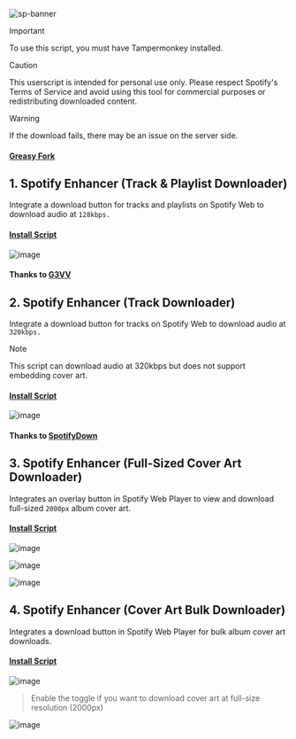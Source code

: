 ![sp-banner](https://github.com/user-attachments/assets/f2230ad6-6c6f-4d93-bcd2-d2c8413967e0)

> [!IMPORTANT]
> To use this script, you must have Tampermonkey installed.

> [!CAUTION]
> This userscript is intended for personal use only. Please respect Spotify's Terms of Service and avoid using this tool for commercial purposes or redistributing downloaded content.

> [!WARNING]
> If the download fails, there may be an issue on the server side.

#### [Greasy Fork](https://greasyfork.org/en/users/1382928-exyezed)

## 1. Spotify Enhancer (Track & Playlist Downloader)

Integrate a download button for tracks and playlists on Spotify Web to download audio at `128kbps.`

#### [Install Script](https://update.greasyfork.org/scripts/514271/Spotify%20Enhancer%20%28Track%20%20Playlist%20Downloader%29.user.js)

![image](https://github.com/user-attachments/assets/31474971-2e0e-4d01-910d-5974f4238091)

#### Thanks to [G3VV](https://github.com/G3VV/Yank)

## 2. Spotify Enhancer (Track Downloader)

Integrate a download button for tracks on Spotify Web to download audio at `320kbps.`

> [!NOTE]
> This script can download audio at 320kbps but does not support embedding cover art.

#### [Install Script](https://update.greasyfork.org/scripts/514322/Spotify%20Enhancer%20%28Track%20Downloader%29.user.js)

![image](https://github.com/user-attachments/assets/bcf1f087-5b18-4ff6-af5e-784368e70581)

#### Thanks to [SpotifyDown](https://spotifydown.com)

## 3. Spotify Enhancer (Full-Sized Cover Art Downloader)

Integrates an overlay button in Spotify Web Player to view and download full-sized `2000px` album cover art.

#### [Install Script](https://update.greasyfork.org/scripts/514396/Spotify%20Enhancer%20%28Full-Sized%20Cover%20Art%20Downloader%29.user.js)

![image](https://github.com/user-attachments/assets/2904cd67-66a6-40b5-988c-99b412381c5f)

![image](https://github.com/user-attachments/assets/1e1a1650-2fcd-4ec8-aa1f-00efcde424c1)

![image](https://github.com/user-attachments/assets/83d384a6-84b5-47b1-ba71-55efc377b5f1)

## 4. Spotify Enhancer (Cover Art Bulk Downloader)

Integrates a download button in Spotify Web Player for bulk album cover art downloads.

#### [Install Script](https://update.greasyfork.org/scripts/514421/Spotify%20Enhancer%20%28Cover%20Art%20Bulk%20Downloader%29.user.js)

![image](https://github.com/user-attachments/assets/a1006f4f-f4e1-4f00-b29d-74ef465fc167)

> Enable the toggle if you want to download cover art at full-size resolution (2000px)

![image](https://github.com/user-attachments/assets/56855b38-8303-427f-b5a6-28468159c327)
